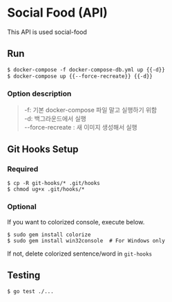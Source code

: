 # Social Food (API)

This API is used social-food

## Run
```markdown
$ docker-compose -f docker-compose-db.yml up {{-d}}   
$ docker-compose up {{--force-recreate}} {{-d}}
```

### Option description
> -f: 기본 docker-compose 파일 말고 실행하기 위함  
> -d: 백그라운드에서 실행  
> --force-recreate : 새 이미지 생성해서 실행

## Git Hooks Setup
### Required
```shell
$ cp -R git-hooks/* .git/hooks
$ chmod ug+x .git/hooks/*
```

### Optional
If you want to colorized console, execute below.
```shell
$ sudo gem install colorize 
$ sudo gem install win32console  # For Windows only
```
If not, delete colorized sentence/word in `git-hooks`

## Testing
```shell
$ go test ./...
```